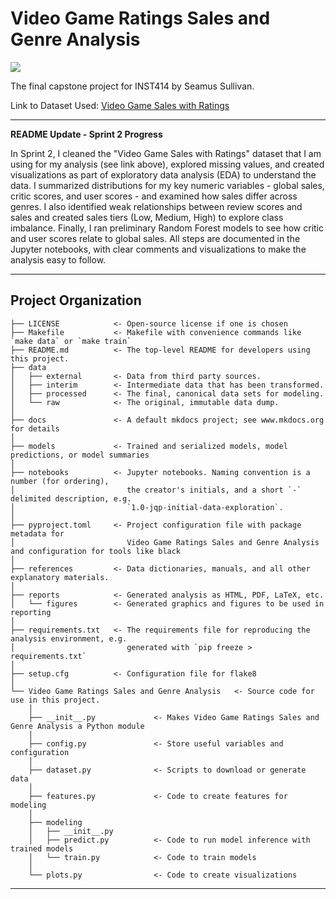 # Video Game Ratings Sales and Genre Analysis

<a target="_blank" href="https://cookiecutter-data-science.drivendata.org/">
    <img src="https://img.shields.io/badge/CCDS-Project%20template-328F97?logo=cookiecutter" />
</a>

The final capstone project for INST414 by Seamus Sullivan.

Link to Dataset Used: [Video Game Sales with Ratings](https://www.kaggle.com/datasets/rush4ratio/video-game-sales-with-ratings)

---

**README Update - Sprint 2 Progress**

In Sprint 2, I cleaned the "Video Game Sales with Ratings" dataset that I am using for my analysis (see link above), explored missing values, and created visualizations as part of exploratory data analysis (EDA) to understand the data. I summarized distributions for my key numeric variables - global sales, critic scores, and user scores - and examined how sales differ across genres. I also identified weak relationships between review scores and sales and created sales tiers (Low, Medium, High) to explore class imbalance. Finally, I ran preliminary Random Forest models to see how critic and user scores relate to global sales. All steps are documented in the Jupyter notebooks, with clear comments and visualizations to make the analysis easy to follow.

---

## Project Organization

```
├── LICENSE            <- Open-source license if one is chosen
├── Makefile           <- Makefile with convenience commands like `make data` or `make train`
├── README.md          <- The top-level README for developers using this project.
├── data
│   ├── external       <- Data from third party sources.
│   ├── interim        <- Intermediate data that has been transformed.
│   ├── processed      <- The final, canonical data sets for modeling.
│   └── raw            <- The original, immutable data dump.
│
├── docs               <- A default mkdocs project; see www.mkdocs.org for details
│
├── models             <- Trained and serialized models, model predictions, or model summaries
│
├── notebooks          <- Jupyter notebooks. Naming convention is a number (for ordering),
│                         the creator's initials, and a short `-` delimited description, e.g.
│                         `1.0-jqp-initial-data-exploration`.
│
├── pyproject.toml     <- Project configuration file with package metadata for 
│                         Video Game Ratings Sales and Genre Analysis and configuration for tools like black
│
├── references         <- Data dictionaries, manuals, and all other explanatory materials.
│
├── reports            <- Generated analysis as HTML, PDF, LaTeX, etc.
│   └── figures        <- Generated graphics and figures to be used in reporting
│
├── requirements.txt   <- The requirements file for reproducing the analysis environment, e.g.
│                         generated with `pip freeze > requirements.txt`
│
├── setup.cfg          <- Configuration file for flake8
│
└── Video Game Ratings Sales and Genre Analysis   <- Source code for use in this project.
    │
    ├── __init__.py             <- Makes Video Game Ratings Sales and Genre Analysis a Python module
    │
    ├── config.py               <- Store useful variables and configuration
    │
    ├── dataset.py              <- Scripts to download or generate data
    │
    ├── features.py             <- Code to create features for modeling
    │
    ├── modeling                
    │   ├── __init__.py 
    │   ├── predict.py          <- Code to run model inference with trained models          
    │   └── train.py            <- Code to train models
    │
    └── plots.py                <- Code to create visualizations
```

--------

